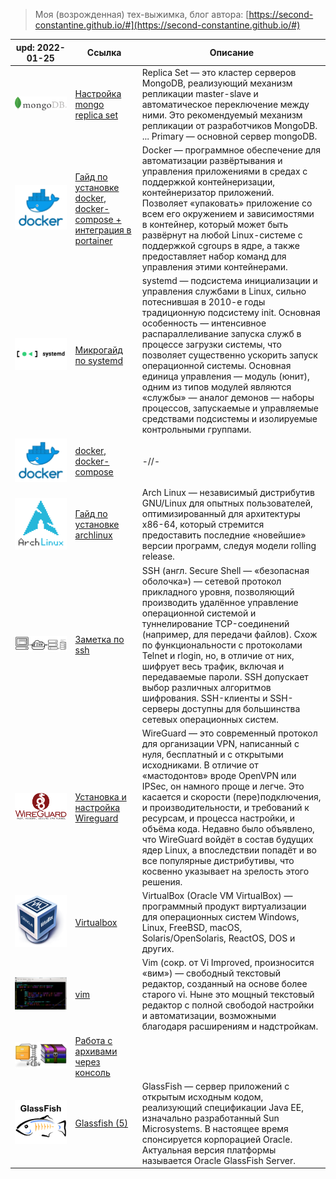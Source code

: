 > Моя (возрожденная) тех-выжимка,
> блог автора: [https://second-constantine.github.io/#](https://second-constantine.github.io/#)

|upd: 2022-01-25|Ссылка|Описание|
|--|--|--|
|![mongo_replica_set](/assets/img/mongo.png) |[Настройка mongo replica set](/db/mongo_replica_set)|Replica Set — это кластер серверов MongoDB, реализующий механизм репликации master-slave и автоматическое переключение между ними. Это рекомендуемый механизм репликации от разработчиков MongoDB. ... Primary — основной сервер mongoDB.|
|![docker](/assets/img/docker.png) |[Гайд по установке docker, docker-compose + интеграция в portainer](/guide/installation_docker)|Docker — программное обеспечение для автоматизации развёртывания и управления приложениями в средах с поддержкой контейнеризации, контейнеризатор приложений. Позволяет «упаковать» приложение со всем его окружением и зависимостями в контейнер, который может быть развёрнут на любой Linux-системе с поддержкой cgroups в ядре, а также предоставляет набор команд для управления этими контейнерами.|
|![systemd](/assets/img/systemd.png) |[Микрогайд по systemd](/tools/systemd)|systemd — подсистема инициализации и управления службами в Linux, сильно потеснившая в 2010-е годы традиционную подсистему init. Основная особенность — интенсивное распараллеливание запуска служб в процессе загрузки системы, что позволяет существенно ускорить запуск операционной системы. Основная единица управления — модуль (юнит), одним из типов модулей являются «службы» — аналог демонов — наборы процессов, запускаемые и управляемые средствами подсистемы и изолируемые контрольными группами.|
|![docker](/assets/img/docker.png) |[docker, docker-compose](/soft/docker)|-//-|
|![arch](/assets/img/archlinux.png) |[Гайд по установке archlinux](/guide/installation_archlinux)|Arch Linux — независимый дистрибутив GNU/Linux для опытных пользователей, оптимизированный для архитектуры x86-64, который стремится предоставить последние «новейшие» версии программ, следуя модели rolling release.|
|![ssh](/assets/img/ssh.png) |[Заметка по ssh](/tools/ssh)|SSH (англ. Secure Shell — «безопасная оболочка») — сетевой протокол прикладного уровня, позволяющий производить удалённое управление операционной системой и туннелирование TCP-соединений (например, для передачи файлов). Схож по функциональности с протоколами Telnet и rlogin, но, в отличие от них, шифрует весь трафик, включая и передаваемые пароли. SSH допускает выбор различных алгоритмов шифрования. SSH-клиенты и SSH-серверы доступны для большинства сетевых операционных систем.|
|![wireguard](/assets/img/wireguard.png) |[Установка и настройка Wireguard](/soft/wireguard)|WireGuard — это современный протокол для организации VPN, написанный с нуля, бесплатный и с открытыми исходниками. В отличие от «мастодонтов»  вроде OpenVPN или IPSec, он намного проще и легче. Это касается и скорости (пере)подключения, и производительности, и требований к ресурсам, и процесса настройки, и объёма кода. Недавно было объявлено, что WireGuard войдёт в состав будущих ядер Linux, а впоследствии попадёт и во все популярные дистрибутивы, что косвенно указывает на зрелость этого решения.|
|![vbox](/assets/img/vbox.png) |[Virtualbox](/soft/virtualbox)|VirtualBox (Oracle VM VirtualBox) — программный продукт виртуализации для операционных систем Windows, Linux, FreeBSD, macOS, Solaris/OpenSolaris, ReactOS, DOS и других.|
|![vim](/assets/img/vim.png) |[vim](/tools/vim)|Vim (сокр. от Vi Improved, произносится «вим») — свободный текстовый редактор, созданный на основе более старого vi. Ныне это мощный текстовый редактор с полной свободой настройки и автоматизации, возможными благодаря расширениям и надстройкам. |
|![zip](/assets/img/zip.jpeg) |[Работа с архивами через консоль](/tools/archives)||
|![glassfish](/assets/img/glassfish.png) |[Glassfish (5)](/server/glassfish)|GlassFish — сервер приложений с открытым исходным кодом, реализующий спецификации Java EE, изначально разработанный Sun Microsystems. В настоящее время спонсируется корпорацией Oracle. Актуальная версия платформы называется Oracle GlassFish Server.|
